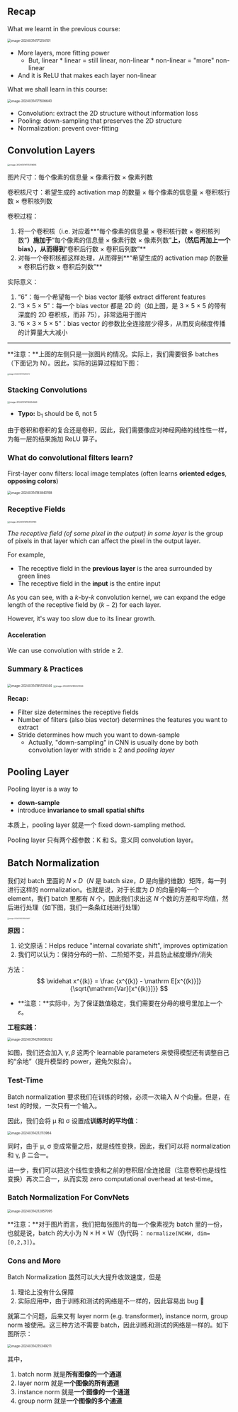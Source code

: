 ## Recap

What we learnt in the previous course:

<img src="C:/Users/mtdickens/AppData/Roaming/Typora/typora-user-images/image-20240314171254101.png" alt="image-20240314171254101" style="zoom:50%;" />

- More layers, more fitting power
    - But, linear * linear = still linear, non-linear * non-linear = "more" non-linear
- And it is ReLU that makes each layer non-linear

What we shall learn in this course:

<img src="C:/Users/mtdickens/AppData/Roaming/Typora/typora-user-images/image-20240314171506640.png" alt="image-20240314171506640" style="zoom:50%;" />

- Convolution: extract the 2D structure without information loss
- Pooling: down-sampling that preserves the 2D structure
- Normalization: prevent over-fitting

## Convolution Layers

<img src="https://cdn.jsdelivr.net/gh/mtdickens/mtd-images/img/202403141732720.png" alt="image-20240314173219655" style="zoom: 33%;" />

图片尺寸：每个像素的信息量 &times; 像素行数 &times; 像素列数

卷积核尺寸：希望生成的 activation map 的数量 &times; 每个像素的信息量 &times; 卷积核行数 &times; 卷积核列数



卷积过程：

1. 将一个卷积核（i.e. 对应着**“每个像素的信息量 &times; 卷积核行数 &times; 卷积核列数”**）施加于**“每个像素的信息量 &times; 像素行数 &times; 像素列数”**上，（然后再加上一个 bias），从而得到**“卷积后行数 &times; 卷积后列数”**
2. 对每一个卷积核都这样处理，从而得到**“希望生成的 activation map 的数量 &times; 卷积后行数 &times; 卷积后列数”**



实际意义：

1. “6”：每一个希望每一个 bias vector 能够 extract different features
2. “3 &times; 5 &times; 5”：每一个 bias vector 都是 2D 的（如上图，是 3 &times; 5 &times; 5 的带有深度的 2D 卷积核，而非 75），非常适用于图片
3. “6 &times; 3 &times; 5 &times; 5”：bias vector 的参数比全连接层少得多，从而反向梯度传播的计算量大大减小

---

**注意：**上图的左侧只是一张图片的情况。实际上，我们需要很多 batches（下面记为 N）。因此，实际的运算过程如下图：

<img src="https://cdn.jsdelivr.net/gh/mtdickens/mtd-images/img/202403141742661.png" alt="image-20240314174200472" style="zoom:25%;" />

### Stacking Convolutions

<img src="https://cdn.jsdelivr.net/gh/mtdickens/mtd-images/img/202403141746812.png" alt="image-20240314174604848" style="zoom: 33%;" />

- **Typo:** b<sub>1</sub> should be 6, not 5

由于卷积和卷积的复合还是卷积，因此，我们需要像应对神经网络的线性性一样，为每一层的结果施加 ReLU 算子。

### What do convolutional filters learn?

First-layer conv filters: local image templates (often learns **oriented edges**, **opposing colors**)

<img src="https://cdn.jsdelivr.net/gh/mtdickens/mtd-images/img/202403141938099.png" alt="image-20240314193840198" style="zoom:50%;" />

### Receptive Fields

<img src="https://cdn.jsdelivr.net/gh/mtdickens/mtd-images/img/202403141941185.png" alt="image-20240314194133150" style="zoom: 33%;" />

*The receptive field (of some pixel in the output) in some layer* is the group of pixels in that layer which can affect the pixel in the output layer.

For example,

- The receptive field in the **previous layer** is the area surrounded by green lines
- The receptive field in the **input** is the entire input

As you can see, with a $k$-by-$k$ convolution kernel, we can expand the edge length of the receptive field by $(k-2)$ for each layer.

However, it's way too slow due to its linear growth.

#### Acceleration

We can use convolution with stride &geq; 2.

### Summary & Practices

<img src="https://cdn.jsdelivr.net/gh/mtdickens/mtd-images/img/202403141951982.png" alt="image-20240314195125044" style="zoom:50%;" />

<img src="https://cdn.jsdelivr.net/gh/mtdickens/mtd-images/img/202403141953455.png" alt="image-20240314195323558" style="zoom:33%;" />

**Recap:**

- Filter size determines the receptive fields
- Number of filters (also bias vector) determines the features you want to extract
- Stride determines how much you want to down-sample
    - Actually, "down-sampling" in CNN is usually done by both convolution layer with stride &geq; 2 and *pooling layer*

## Pooling Layer

Pooling layer is a way to

- **down-sample**
- introduce **invariance to small spatial shifts**

本质上，pooling layer 就是一个 fixed down-sampling method.

Pooling layer 只有两个超参数：K 和 S。意义同 convolution layer。

## Batch Normalization

我们对 batch 里面的 $N \times D$（$N$ 是 batch size，$D$ 是向量的维数）矩阵，每一列进行这样的 normalization。也就是说，对于长度为 $D$ 的向量的每一个 element，我们 batch 里都有 $N$ 个，因此我们求出这 $N$ 个数的方差和平均值，然后进行处理（如下图，我们一条条红线进行处理）

<img src="https://cdn.jsdelivr.net/gh/mtdickens/mtd-images/img/202403142105020.png" alt="image-20240314210545657" style="zoom:25%;" />

**原因：**

1. 论文原话：Helps reduce "internal covariate shift", improves optimization
2. 我们可以认为：保持分布的一阶、二阶矩不变，并且防止梯度爆炸/消失

方法：
$$
\widehat x^{(k)} = \frac {x^{(k)} - \mathrm E[x^{(k)}]} {\sqrt{\mathrm{Var}[x^{(k)}]}}
$$

- **注意：**实际中，为了保证数值稳定，我们需要在分母的根号里加上一个 $\varepsilon$。

**工程实践：**

<img src="https://cdn.jsdelivr.net/gh/mtdickens/mtd-images/img/202403142109975.png" alt="image-20240314210858262" style="zoom:50%;" />

如图，我们还会加入 $\gamma, \beta$ 这两个 learnable parameters 来使得模型还有调整自己的“余地”（提升模型的 power，避免欠拟合）。

### Test-Time

Batch normalization 要求我们在训练的时候，必须一次输入 $N$ 个向量。但是，在 test 的时候，一次只有一个输入。

因此，我们会将 &mu; 和 &sigma; 设置成**训练时的平均值**：

<img src="C:/Users/mtdickens/AppData/Roaming/Typora/typora-user-images/image-20240314212113964.png" alt="image-20240314212113964" style="zoom: 50%;" />

同时，由于 &mu;, &sigma; 变成常量之后，就是线性变换，因此，我们可以将 normalization 和 &gamma;, &beta; 二合一。

进一步，我们可以把这个线性变换和之前的卷积层/全连接层（注意卷积也是线性变换）再次二合一，从而实现 zero computational overhead at test-time。

### Batch Normalization For ConvNets

<img src="https://cdn.jsdelivr.net/gh/mtdickens/mtd-images/img/202403142129246.png" alt="image-20240314212857095" style="zoom: 50%;" />

**注意：**对于图片而言，我们把每张图片的每一个像素视为 batch 里的一份，也就是说，batch 的大小为 N &times; H &times; W（伪代码： `normalize(NCHW, dim=[0,2,3]`）。

### Cons and More

Batch Normalization 虽然可以大大提升收敛速度，但是

1. 理论上没有什么保障
2. 实际应用中，由于训练和测试的网络是不一样的，因此容易出 bug :bug:

就第二个问题，后来又有 layer norm (e.g. transformer), instance norm, group norm 被使用。这三种方法不需要 batch，因此训练和测试的网络是一样的。如下图所示：

<img src="https://cdn.jsdelivr.net/gh/mtdickens/mtd-images/img/202403142153738.png" alt="image-20240314215349211" style="zoom: 50%;" />

其中，

1. batch norm       就是**所有图像的一个通道**
2. layer norm        就是**一个图像的所有通道**
3. instance norm  就是**一个图像的一个通道**
4. group norm      就是**一个图像的多个通道**
